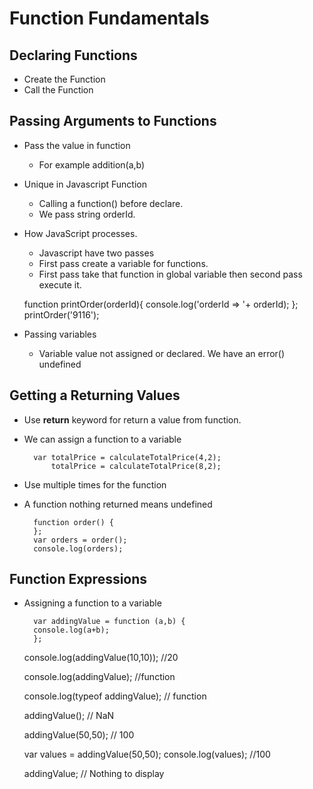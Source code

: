 # Function Fundamentals


## Declaring Functions

- Create the Function
- Call the Function

## Passing Arguments to Functions

- Pass the value in function
	- For example addition(a,b)

- Unique in Javascript Function
	- Calling a function() before declare.
	- We pass string orderId.

- How JavaScript processes.
	- Javascript have two passes
	- First pass create a variable for functions.
	- First pass take that function in global variable then second pass execute it.

	function printOrder(orderId){
		 console.log('orderId => '+ orderId);
	};
	printOrder('9116');


- Passing variables
	- Variable value not assigned or declared. We have an error() undefined

## Getting a Returning Values

- Use **return** keyword for return a value from function.
- We can assign a function to a variable


        var totalPrice = calculateTotalPrice(4,2);
            totalPrice = calculateTotalPrice(8,2);

- Use multiple times for the function

- A function nothing returned means undefined


	    function order() {
	    };
		var orders = order();
		console.log(orders);


## Function Expressions

- Assigning a function to a variable


	    var addingValue = function (a,b) {
	    console.log(a+b);
	    };

	console.log(addingValue(10,10)); //20

	console.log(addingValue); //function

	console.log(typeof addingValue); // function

	addingValue(); // NaN

	addingValue(50,50); // 100

	var values = addingValue(50,50);
	console.log(values); //100

	addingValue; // Nothing to display
